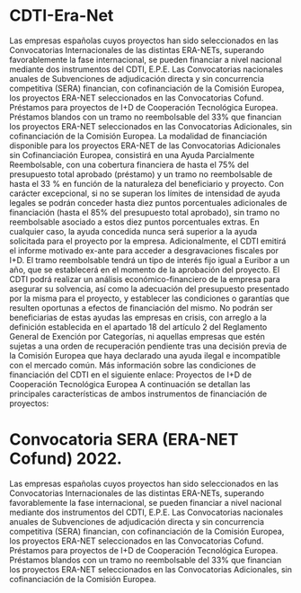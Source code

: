 # CDTI-Era-Net
Las empresas españolas cuyos proyectos han sido seleccionados en las Convocatorias Internacionales de las distintas ERA-NETs, superando favorablemente la fase internacional, se pueden financiar a nivel nacional mediante dos instrumentos del CDTI, E.P.E.
Las Convocatorias nacionales anuales de Subvenciones de adjudicación directa y sin concurrencia competitiva (SERA) financian, con cofinanciación de la Comisión Europea, los proyectos ERA-NET seleccionados en las Convocatorias Cofund.
Préstamos para proyectos de I+D de Cooperación Tecnológica Europea. 
Préstamos blandos con un tramo no reembolsable del 33% que financian los proyectos ERA-NET seleccionados en las Convocatorias Adicionales, sin cofinanciación de la Comisión Europea.
La modalidad de financiación disponible para los proyectos ERA-NET de las Convocatorias Adicionales sin Cofinanciación Europea, consistirá en una Ayuda Parcialmente Reembolsable, con una cobertura financiera de hasta el 75% del presupuesto total aprobado (préstamo) y un tramo no reembolsable de hasta el 33 % en función de la naturaleza del beneficiario y proyecto.
Con carácter excepcional, si no se superan los límites de intensidad de ayuda legales se podrán conceder hasta diez puntos porcentuales adicionales de financiación (hasta el 85% del presupuesto total aprobado), sin tramo no reembolsable asociado a estos diez puntos porcentuales extras. En cualquier caso, la ayuda concedida nunca será superior a la ayuda solicitada para el proyecto por la empresa.
Adicionalmente, el CDTI emitirá el informe motivado ex-ante para acceder a desgravaciones fiscales por I+D.
El tramo reembolsable tendrá un tipo de interés fijo igual a Euribor a un año, que se establecerá en el momento de la aprobación del proyecto.
El CDTI podrá realizar un análisis económico-financiero de la empresa para asegurar su solvencia, así como la adecuación del presupuesto presentado por la misma para el proyecto, y establecer las condiciones o garantías que resulten oportunas a efectos de financiación del mismo.
No podrán ser beneficiarias de estas ayudas las empresas en crisis, con arreglo a la definición establecida en el apartado 18 del artículo 2 del Reglamento General de Exención por Categorías, ni aquellas empresas que estén sujetas a una orden de recuperación pendiente tras una decisión previa de la Comisión Europea que haya declarado una ayuda ilegal e incompatible con el mercado común.
Más información sobre las condiciones de financiación del CDTI en el siguiente enlace: Proyectos de I+D de Cooperación Tecnológica Europea
A continuación se detallan las principales características de ambos instrumentos de financiación de proyectos:

# Convocatoria SERA (ERA-NET Cofund) 2022.
Las empresas españolas cuyos proyectos han sido seleccionados en las Convocatorias Internacionales de las distintas ERA-NETs, superando favorablemente la fase internacional, se pueden financiar a nivel nacional mediante dos instrumentos del CDTI, E.P.E.
Las Convocatorias nacionales anuales de Subvenciones de adjudicación directa y sin concurrencia competitiva (SERA) financian, con cofinanciación de la Comisión Europea, los proyectos ERA-NET seleccionados en las Convocatorias Cofund.
Préstamos para proyectos de I+D de Cooperación Tecnológica Europea. Préstamos blandos con un tramo no reembolsable del 33% que financian los proyectos ERA-NET seleccionados en las Convocatorias Adicionales, sin cofinanciación de la Comisión Europea.